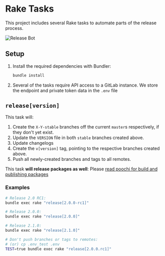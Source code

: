 # Rake Tasks

This project includes several Rake tasks to automate parts of the release
process.

![Release Bot](https://gitlab.com/rioos/ottavada/raw/2-0-stable/images/ottavada.png)

## Setup

1. Install the required dependencies with Bundler:

    ```sh
    bundle install
    ```

1. Several of the tasks require API access to a GitLab instance. We store the
   endpoint and private token data in the `.env` file

## `release[version]`

This task will:

1. Create the `X-Y-stable` branches off the current `master`s respectively, if they don't yet exist.
2. Update the `VERSION` file in both `stable` branches created above.
3. Update changelogs
4. Create the `v[version]` tag, pointing to the respective
   branches created above.
5. Push all newly-created branches and tags to all remotes.

This task **will release packages as well**: Please [read poochi for build and publishing packages](https://gitlab.com/rioos/poochi.git)

### Examples

```sh
# Release 2.0 RC1:
bundle exec rake "release[2.0.0-rc1]"

# Release 2.0.0:
bundle exec rake "release[2.0.0]"

# Release 2.1.0:
bundle exec rake "release[2.1.0]"

# Don't push branches or tags to remotes:
# (or) cp .env_test .env
TEST=true bundle exec rake "release[2.0.0.rc1]"

```
